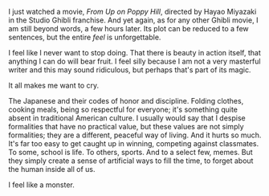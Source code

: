 I just watched a movie, *From Up on Poppy Hill*, directed by Hayao Miyazaki in the Studio Ghibli franchise. And yet again, as for any other Ghibli movie, I am still beyond words, a few hours later. Its plot can be reduced to a few sentences, but the entire *feel* is unforgettable.

I feel like I never want to stop doing. That there is beauty in action itself, that anything I can do will bear fruit. I feel silly because I am not a very masterful writer and this may sound ridiculous, but perhaps that's part of its magic. 

It all makes me want to cry.

The Japanese and their codes of honor and discipline. Folding clothes, cooking meals, being so respectful for everyone; it's something quite absent in traditional American culture. I usually would say that I despise formalities that have no practical value, but these values are not simply formalities; they are a different, peaceful way of living. And it hurts so much. It's far too easy to get caught up in winning, competing against classmates. To some, school is life. To others, sports. And to a select few, memes. But they simply create a sense of artificial ways to fill the time, to forget about the human inside all of us.

I feel like a monster.
